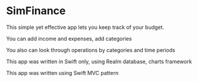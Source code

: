 # SimFinance

This simple yet effective app lets you keep track of your budget. 

You can add income and expenses, add categories

You also can look through operations by categories and time periods

This app was written in Swift only, using Realm database, charts framework

This app was written using Swift MVC pattern
